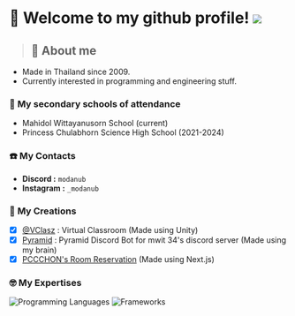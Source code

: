 # 👋 Welcome to my github profile! ![](https://komarev.com/ghpvc/?username=modanub)
> ## 📑 About me
- Made in Thailand since 2009.
- Currently interested in programming and engineering stuff.
### 🏫 **My secondary schools of attendance**
- Mahidol Wittayanusorn School (current)
- Princess Chulabhorn Science High School (2021-2024)
### ☎️ **My Contacts**
- **Discord :** `modanub`
- **Instagram :** `_modanub`
### 💼 **My Creations**
- [X] [@VClasz](https://github.com/VClasz) : Virtual Classroom (Made using Unity)
- [X] [Pyramid](https://github.com/modanub/pyramid-dc-bot) : Pyramid Discord Bot for mwit 34's discord server (Made using my brain)
- [X] [PCCCHON's Room Reservation](https://reserve.pccchon.ac.th/) (Made using Next.js)
### 🤓 **My Expertises**
![Programming Languages](https://github-readme-tech-stack.vercel.app/api/cards?title=Programming+Languages&lineCount=2&width=650&bg=%230D1117&badge=%23161B22&border=%2321262D&titleColor=%2358A6FF&line1=Javascript%2Cjavascript%2CF7DF1E%3Btypescript%2Ctypescript%2C3178C6%3Bhtml5%2Chtml%2CE34F26%3Bcss3%2Ccss%2C1572B6%3Bpython%2Cpython%2C3776AB%3B&line2=cplusplus%2Cc%2B%2B%2C00599C%3Barduino%2Carduino%2C00878F%3Blua%2Clua%2C2C2D72%3Bjava%2Cjava%2Cb84873%3B)
![Frameworks](https://github-readme-tech-stack.vercel.app/api/cards?title=Frameworks&lineCount=2&width=650&line1=react%2Creact%2C61DAFB%3Bnext.js%2Cnext.js%2C000000%3Bnuxt.js%2Cnuxt.js%2C00DC82%3Bvue.js%2Cvue.js%2C4FC08D%3Bangular%2Cangular%2C0F0F11%3B&line2=express%2Cexpress%2C000000%3B.net%2C.net%2C512BD4%3Bdjango%2Cdjango%2C092E20%3Btailwind+css%2Ctailwind+css%2C06B6D4%3B)
